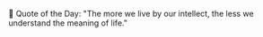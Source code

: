 <!-- start quote -->
💬 Quote of the Day: "The more we live by our intellect, the less we understand the meaning of life."
<!-- end quote -->